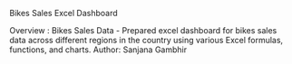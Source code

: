 Bikes Sales Excel Dashboard

Overview : Bikes Sales Data - Prepared excel dashboard for bikes sales data across different regions in the country using various Excel formulas, functions, and charts. 
Author: Sanjana Gambhir

